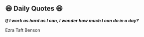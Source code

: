 ## 😄 Daily Quotes 😄

_**If I work as hard as I can, I wonder how much I can do in a day?**_

Ezra Taft Benson

